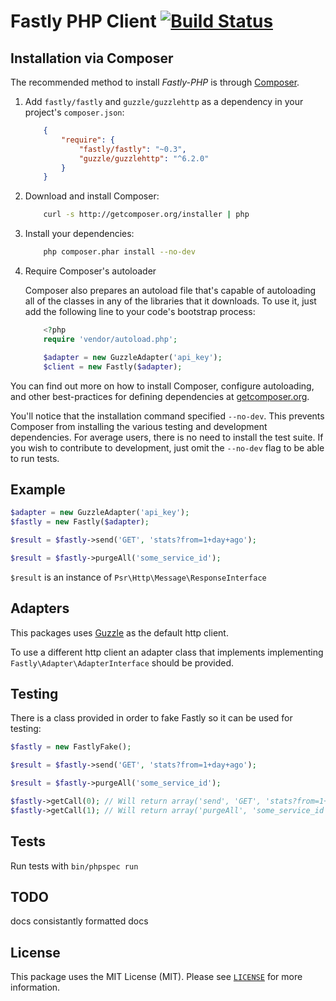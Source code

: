 Fastly PHP Client [![Build Status](https://travis-ci.org/fastly/fastly-php.svg?branch=master)](https://travis-ci.org/fastly/fastly-php)
====

Installation via Composer
-------------------------
The recommended method to install _Fastly-PHP_ is through [Composer](http://getcomposer.org).

1. Add ``fastly/fastly`` and ``guzzle/guzzlehttp`` as a dependency in your project's ``composer.json``:

    ```json
        {
            "require": {
                "fastly/fastly": "~0.3",
                "guzzle/guzzlehttp": "^6.2.0"
            }
        }
    ```

2. Download and install Composer:

    ```bash
        curl -s http://getcomposer.org/installer | php
    ```

3. Install your dependencies:

    ```bash
        php composer.phar install --no-dev
    ```

4. Require Composer's autoloader

    Composer also prepares an autoload file that's capable of autoloading all of the classes in any of the libraries that it downloads. To use it, just add the following line to your code's bootstrap process:

    ```php
        <?php
        require 'vendor/autoload.php';

        $adapter = new GuzzleAdapter('api_key');
        $client = new Fastly($adapter);
    ```
You can find out more on how to install Composer, configure autoloading, and other best-practices for defining dependencies at [getcomposer.org](http://getcomposer.org).

You'll notice that the installation command specified `--no-dev`.  This prevents Composer from installing the various testing and development dependencies.  For average users, there is no need to install the test suite. If you wish to contribute to development, just omit the `--no-dev` flag to be able to run tests.

Example
---

```php
$adapter = new GuzzleAdapter('api_key');
$fastly = new Fastly($adapter);

$result = $fastly->send('GET', 'stats?from=1+day+ago');

$result = $fastly->purgeAll('some_service_id');

```
``$result`` is an instance of ``Psr\Http\Message\ResponseInterface``

Adapters
---
This packages uses [Guzzle](https://github.com/guzzle/guzzle) as the default http client.

To use a different http client an adapter class that implements implementing ``Fastly\Adapter\AdapterInterface`` should be provided.

Testing
---
There is a class provided in order to fake Fastly so it can be used for testing:
```php
$fastly = new FastlyFake();

$result = $fastly->send('GET', 'stats?from=1+day+ago');

$result = $fastly->purgeAll('some_service_id');

$fastly->getCall(0); // Will return array('send', 'GET', 'stats?from=1+day+ago', array())
$fastly->getCall(1); // Will return array('purgeAll', 'some_service_id', array());

```

Tests
---
Run tests with ``bin/phpspec run``

TODO
-----
docs
consistantly formatted docs

License
-----

This package uses the MIT License (MIT). Please see [`LICENSE`](LICENSE) for more information.
